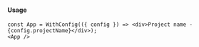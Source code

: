 #### Usage

````
const App = WithConfig(({ config }) => <div>Project name - {config.projectName}</div>);
<App />
````